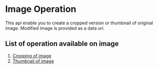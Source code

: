 # Image Operation
This api enable you to create a cropped version or thumbnail of original image. Modified image is provided as a data uri.

## List of operation available on image
1. [Cropping of image](api_doc/crop.md)
2. [Thumbnail of image](api_doc/thumbnail.md)
